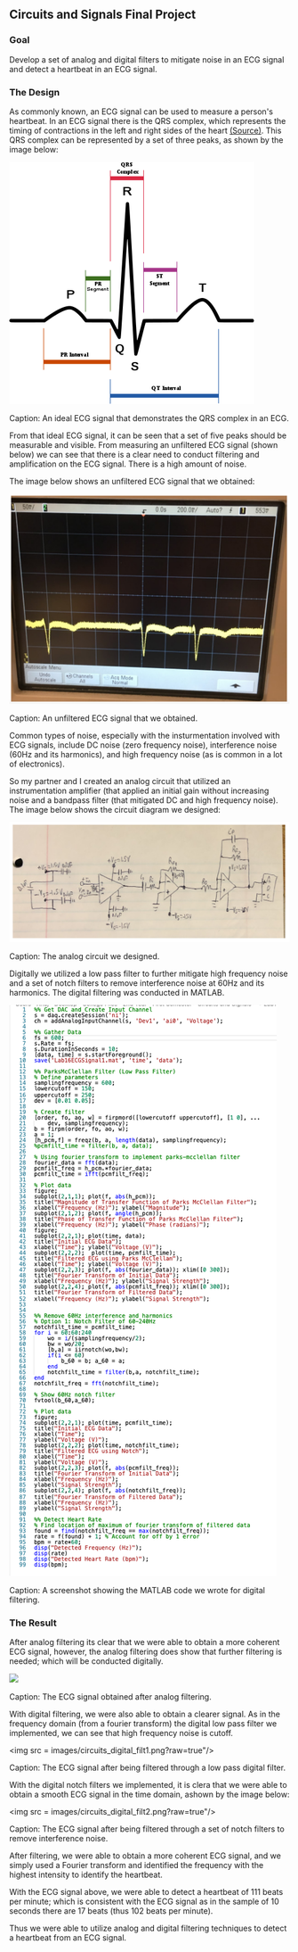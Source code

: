 ## Circuits and Signals Final Project

### Goal
Develop a set of analog and digital filters to mitigate noise in an ECG signal and detect a heartbeat in an ECG signal.

### The Design
As commonly known, an ECG signal can be used to measure a person's heartbeat. In an ECG signal there is the QRS complex, which represents the timing of contractions in the left and right sides of the heart <a href="https://en.wikipedia.org/wiki/QRS_complex/"> (Source)</a>. This QRS complex can be represented by a set of three peaks, as shown by the image below:

<img src = "images/circuits_ecg_ideal.png?raw=true"/>

Caption: An ideal ECG signal that demonstrates the QRS complex in an ECG.

From that ideal ECG signal, it can be seen that a set of five peaks should be measurable and visible. From measuring an unfiltered ECG signal (shown below) we can see that there is a clear need to conduct filtering and amplification on the ECG signal. There is a high amount of noise.

The image below shows an unfiltered ECG signal that we obtained:

<img src = "images/circuits_init_ecg.png?raw=true"/>

Caption: An unfiltered ECG signal that we obtained.

Common types of noise, especially with the insturmentation involved with ECG signals, include DC noise (zero frequency noise), interference noise (60Hz and its harmonics), and high frequency noise (as is common in a lot of electronics). 

So my partner and I created an analog circuit that utilized an instrumentation amplifier (that applied an initial gain without increasing noise
and a bandpass filter (that mitigated DC and high frequency noise). The image below shows the circuit diagram we designed:

<img src = "images/circuits_diagram.png?raw=true"/>

Caption: The analog circuit we designed. 

Digitally we utilized a low pass filter to further mitigate high frequency noise and a set of notch filters to remove interference noise at 60Hz and its harmonics. The digital filtering was conducted in MATLAB.

<img src = "images/circuits_code.png?raw=true"/>

Caption: A screenshot showing the MATLAB code we wrote for digital filtering.

### The Result
After analog filtering its clear that we were able to obtain a more coherent ECG signal, however, the analog filtering does show that further filtering is needed; which will be conducted digitally.

<img src = "images/circuits_filtered_ecg.png?raw=true"/>

Caption: The ECG signal obtained after analog filtering.

With digital filtering, we were also able to obtain a clearer signal. As in the frequency domain (from a fourier transform) the digital low pass filter we implemented, we can see that high frequency noise is cutoff.

<img src = images/circuits_digital_filt1.png?raw=true"/>

Caption: The ECG signal after being filtered through a low pass digital filter.

With the digital notch filters we implemented, it is clera that we were able to obtain a smooth ECG signal in the time domain, ashown by the image below:

<img src = images/circuits_digital_filt2.png?raw=true"/>

Caption: The ECG signal after being filtered through a set of notch filters to remove interference noise.

After filtering, we were able to obtain a more coherent ECG signal, and we simply used a Fourier transform and identified the frequency with the highest intensity to identify the heartbeat.

With the ECG signal above, we were able to detect a heartbeat of 111 beats per minute; which is consistent with the ECG signal as in the sample of 10 seconds there are 17 beats (thus 102 beats per minute). 

Thus we were able to utilize analog and digital filtering techniques to detect a heartbeat from an ECG signal. 
